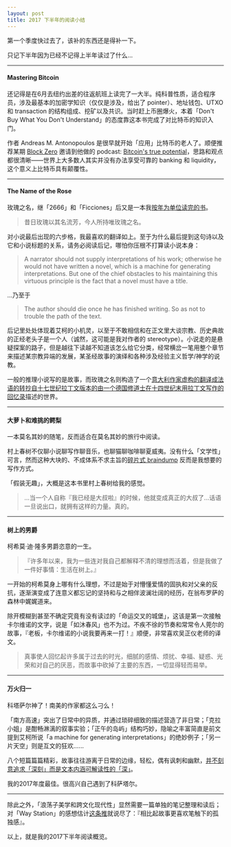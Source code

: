 ```yaml
---
layout: post
title: 2017 下半年的阅读小结
---
```


第一个季度快过去了，该补的东西还是得补一下。

只记下半年因为已经不记得上半年读过了什么...

******

#### Mastering Bitcoin

还记得是在6月去纽约出差的往返航班上读完了一大半。纯科普性质，适合程序员，涉及最基本的加密学知识（仅仅是涉及，给出了 pointer）、地址钱包、UTXO 和 transaction 的结构组成、挖矿以及共识。当时赶上币圈爆火，本着「Don't Buy What You Don't Understand」的态度靠这本书完成了对比特币的知识入门。

作者 Andreas M. Antonopoulos 是很早就开始「应用」比特币的老人了。顺便推荐某期 [Block Zero](http://www.blockzero.show) 邀请到他做的 podcast: [Bitcoin's true potential](http://pca.st/vyuS)，思路和观点都很清晰——世界上大多数人其实并没有办法享受可靠的 banking 和 liquidity，这个意义上比特币具有颠覆性。

******

#### The Name of the Rose

玫瑰之名，继「2666」和「Ficciones」后又是一本我[按年为单位读完的书](https://twitter.com/junjiahhh/status/909144608805761024)。

> 昔日玫瑰以其名流芳，今人所持唯玫瑰之名。

对小说最后出现的六步格，我最喜欢的翻译如上。至于为什么最后提到这句诗以及它和小说标题的关系，请务必阅读后记，哪怕你压根不打算读小说本身：

> A narrator should not supply interpretations of his work; otherwise he would not have written a novel, which is a machine for generating interpretations. But one of the chief obstacles to his maintaining this virtuous principle is the fact that a novel must have a title.

...乃至于

> The author should die once he has finished writing. So as not to trouble the path of the text.

后记里处处体现着艾柯的小机灵，以至于不敢相信和在正文里大谈宗教、历史典故的正经老头子是一个人（诚然，这可能是我对作者的 stereotype）。小说走的是悬疑探案的路子，但是越往下读越不知道该怎么给它分类，经常横岔一笔用整个章节来描述某宗教异端的发展，某圣经故事的演绎和各种涉及经验主义哲学/神学的说教。

一般的推理小说写的是故事，而玫瑰之名则构造了一个[意大利作家虚构的翻译成法语的转抄自十七世纪拉丁文版本的由一个德国修道士在十四世纪末用拉丁文写作的回忆录](https://twitter.com/junjiahhh/status/966556843731537921)描述的世界。

******

#### 大萝卜和难挑的鳄梨

 一本莫名其妙的随笔，反而适合在莫名其妙的旅行中阅读。
 
村上春树不仅聊小说聊写作聊音乐，也聊猫聊咖啡聊夏威夷。没有什么「文学性」可言，然而这种大块的、不成体系不求主旨的[碎片式 braindump](https://junjiah.com/2017/10/21/writing.html) 反而是我想要的写作方式。
 
「假装无趣」，大概是这本书里村上春树给我的感觉。

> ...当一个人自称『我已经是大叔啦』的时候，他就变成真正的大叔了...话语一旦说出口，就拥有这样的力量。真的。

******

#### 树上的男爵

柯希莫·迪·隆多男爵恣意的一生。

> 『许多年以来，我为一些连对我自己都解释不清的理想而活着，但是我做了一件好事情：生活在树上。』

一开始的柯希莫身上哪有什么理想，不过是始于对懵懂爱情的固执和对父亲的反抗，逐渐演变成了连意义都忘记的坚持和与之相伴波澜壮阔的经历，在翁布罗萨的森林中娓娓道来。

除开模糊到甚至不确定究竟有没有读过的「命运交叉的城堡」，这该是第一次接触卡尔维诺的文字，说是「如沐春风」也不为过。不疾不徐的节奏和常常令人莞尔的故事，『老板，卡尔维诺的小说我要再来一打！』顺便，非常喜欢吴正仪老师的译文。

> 真事使人回忆起许多属于过去的时光，细腻的感情、烦扰、幸福、疑惑、光荣和对自己的厌恶，而故事中砍掉了主要的东西，一切显得轻而易举。

******

#### 万火归一

科塔萨尔神了！南美的作家都这么刁么！

「南方高速」突出了日常中的异质，并通过琐碎细致的描述营造了非日常；「克拉小姐」是酣畅淋漓的叙事实验；「正午的岛屿」结构巧妙，隐喻之丰富简直是前文提到艾柯所说「a machine for generating interpretations」的绝妙例子；「另一片天空」则是互文的狂欢......

八个短篇篇篇精彩，故事往往游离于日常的边缘，轻松，偶有讽刺和幽默，[并不刻意追求「深刻」而是文本内涵可解读性的「深」](https://blog.yitianshijie.net/)。

我的2017年度最佳。很高兴自己遇到了科萨塔尔。

******

除此之外，「浪荡子美学和跨文化现代性」显然需要一篇单独的笔记整理和读后；对「Way Station」的感想估计[这条推](https://twitter.com/junjiahhh/status/945467002470072320)就说尽了：『相比起故事更喜欢笔触下的孤独感』。

以上，就是我的2017下半年阅读概览。
 
 

